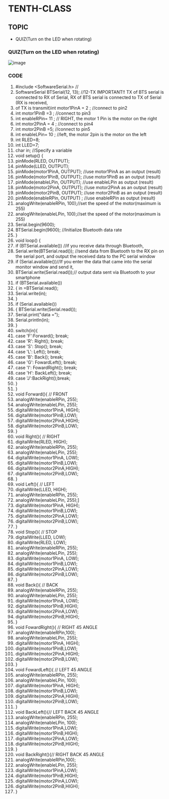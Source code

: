 # TENTH-CLASS

## TOPIC
- QUIZ(Turn on the LED when rotating)
### QUIZ(Turn on the LED when rotating)
![image](https://user-images.githubusercontent.com/102523600/173338536-289cad5e-7cad-485d-86cf-d4add40593e7.png)
### CODE
1. #include <SoftwareSerial.h> //
2. SoftwareSerial BTSerial(12, 13); //12-TX IMPORTANT!! TX of BTS serial is connected to RX of Serial, RX of BTS serial is connected to TX of Serial (RX is received,
3. of TX is transmit)int motor1PinA = 2 ; //connect to pin2
4. int motor1PinB =3 ; //connect to pin3
5. int enableRPin= 11 ; // RIGHT, the motor 1 Pin is the motor on the right
6. int motor2PinA = 4 ; //connect to pin4
7. int motor2PinB =5; //connect to pin5
8. int enableLPin= 10 ; //left, the motor 2pin is the motor on the left
9. int RLED=8;
10. int LLED=7;
11. char in; //Specify a variable
12. void setup() {
13. pinMode(RLED, OUTPUT);
14. pinMode(LLED, OUTPUT);
15. pinMode(motor1PinA, OUTPUT); //use motor1PinA as an output (result)
16. pinMode(motor1PinB, OUTPUT); //use motor1PinB as an output (result)
17. pinMode(enableLPin, OUTPUT); //use enableLPin as output (result)
18. pinMode(motor2PinA, OUTPUT); //use motor2PinA as an output (result)
19. pinMode(motor2PinB, OUTPUT); //use motor2PinB as an output (result)
20. pinMode(enableRPin, OUTPUT) ; //use enableRPin as output (result)
21. analogWrite(enableRPin, 100);//set the speed of the motor(maximum is 255)
22. analogWrite(enableLPin, 100);//set the speed of the motor(maximum is 255)
23. Serial.begin(9600);
24. BTSerial.begin(9600); //Initialize Bluetooth data rate
25. }
26. void loop() {
27. if (BTSerial.available()) //if you receive data through Bluetooth,
28. Serial.write(BTSerial.read()); //send data from Bluetooth to the RX pin on the serial port, and output the received data to the PC serial window
29. if (Serial.available())//If you enter the data that came into the serial monitor window and send it,
30. BTSerial.write(Serial.read());// output data sent via Bluetooth to your smartphone
31. if (BTSerial.available())
32. { in =BTSerial.read();
33. Serial.write(in);
34. }
35. if (Serial.available())
36. { BTSerial.write(Serial.read());
37. Serial.print("data =");
38. Serial.println(in);
39. }
40. switch(in){
41. case 'F':Forward(); break;
42. case 'R': Right(); break;
43. case 'S': Stop(); break;
44. case 'L': Left(); break;
45. case 'B': Back(); break;
46. case 'G': FowardLeft(); break;
47. case 'I': FowardRight(); break;
48. case 'H': BackLeft(); break;
49. case 'J':BackRight();break;
50. }
51. }
52. void Forward(){ // FRONT
53. analogWrite(enableRPin, 255);
54. analogWrite(enableLPin, 255);
55. digitalWrite(motor1PinA, HIGH);
56. digitalWrite(motor1PinB,LOW);
57. digitalWrite(motor2PinA,HIGH);
58. digitalWrite(motor2PinB,LOW);
59. }
60. void Right(){ // RIGHT
61. digitalWrite(RLED, HIGH);
62. analogWrite(enableRPin, 255);
63. analogWrite(enableLPin, 255);
64. digitalWrite(motor1PinA, LOW);
65. digitalWrite(motor1PinB,LOW);
66. digitalWrite(motor2PinA,HIGH);
67. digitalWrite(motor2PinB,LOW);
68. }
69. void Left(){ // LEFT
70. digitalWrite(LLED, HIGH);
71. analogWrite(enableRPin, 255);
72. analogWrite(enableLPin, 255);]
73. digitalWrite(motor1PinA, HIGH);
74. digitalWrite(motor1PinB,LOW);
75. digitalWrite(motor2PinA,LOW);
76. digitalWrite(motor2PinB,LOW);
77. }
78. void Stop(){ // STOP
79. digitalWrite(LLED, LOW);
80. digitalWrite(RLED, LOW);
81. analogWrite(enableRPin, 255);
82. analogWrite(enableLPin, 255);
83. digitalWrite(motor1PinA, LOW);
84. digitalWrite(motor1PinB,LOW);
85. digitalWrite(motor2PinA,LOW);
86. digitalWrite(motor2PinB,LOW);
87. }
88. void Back(){ // BACK
89. analogWrite(enableRPin, 255);
90. analogWrite(enableLPin, 255);
91. digitalWrite(motor1PinA, LOW);
92. digitalWrite(motor1PinB,HIGH);
93. digitalWrite(motor2PinA,LOW);
94. digitalWrite(motor2PinB,HIGH);
95. }
96. void FowardRight(){ // RIGHT 45 ANGLE
97. analogWrite(enableRPin,100);
98. analogWrite(enableLPin, 255);
99. digitalWrite(motor1PinA, HIGH);
100. digitalWrite(motor1PinB,LOW);
101. digitalWrite(motor2PinA,HIGH);
102. digitalWrite(motor2PinB,LOW);
103. }
104. void FowardLeft(){ // LEFT 45 ANGLE
105. analogWrite(enableRPin, 255);
106. analogWrite(enableLPin, 100);
107. digitalWrite(motor1PinA, HIGH);
108. digitalWrite(motor1PinB,LOW);
109. digitalWrite(motor2PinA,HIGH);
110. digitalWrite(motor2PinB,LOW);
111. }
112. void BackLeft(){// LEFT BACK 45 ANGLE
113. analogWrite(enableRPin, 255);
114. analogWrite(enableLPin, 100);
115. digitalWrite(motor1PinA,LOW);
116. digitalWrite(motor1PinB,HIGH);
117. digitalWrite(motor2PinA,LOW);
118. digitalWrite(motor2PinB,HIGH);
119. }
120. void BackRight(){// RIGHT BACK 45 ANGLE
121. analogWrite(enableRPin,100);
122. analogWrite(enableLPin, 255);
123. digitalWrite(motor1PinA,LOW);
124. digitalWrite(motor1PinB,HIGH);
125. digitalWrite(motor2PinA,LOW);
126. digitalWrite(motor2PinB,HIGH);
127. }
